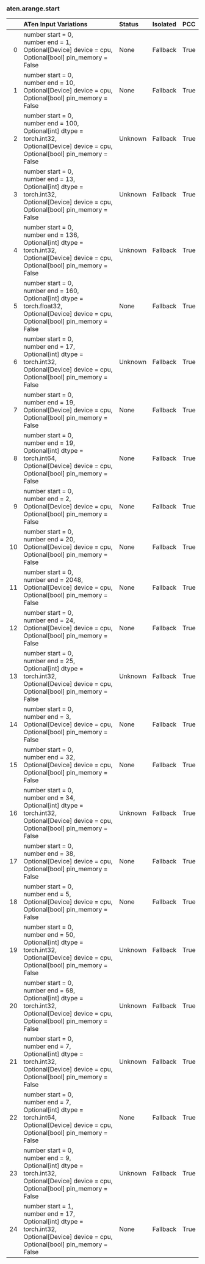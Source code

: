 ### aten.arange.start
|    | ATen Input Variations                                                                                                                                 | Status   | Isolated   | PCC   |
|---:|:------------------------------------------------------------------------------------------------------------------------------------------------------|:---------|:-----------|:------|
|  0 | number start = 0,<br>number end = 1,<br>Optional[Device] device = cpu,<br>Optional[bool] pin_memory = False                                           | None     | Fallback   | True  |
|  1 | number start = 0,<br>number end = 10,<br>Optional[Device] device = cpu,<br>Optional[bool] pin_memory = False                                          | None     | Fallback   | True  |
|  2 | number start = 0,<br>number end = 100,<br>Optional[int] dtype = torch.int32,<br>Optional[Device] device = cpu,<br>Optional[bool] pin_memory = False   | Unknown  | Fallback   | True  |
|  3 | number start = 0,<br>number end = 13,<br>Optional[int] dtype = torch.int32,<br>Optional[Device] device = cpu,<br>Optional[bool] pin_memory = False    | Unknown  | Fallback   | True  |
|  4 | number start = 0,<br>number end = 136,<br>Optional[int] dtype = torch.int32,<br>Optional[Device] device = cpu,<br>Optional[bool] pin_memory = False   | Unknown  | Fallback   | True  |
|  5 | number start = 0,<br>number end = 160,<br>Optional[int] dtype = torch.float32,<br>Optional[Device] device = cpu,<br>Optional[bool] pin_memory = False | None     | Fallback   | True  |
|  6 | number start = 0,<br>number end = 17,<br>Optional[int] dtype = torch.int32,<br>Optional[Device] device = cpu,<br>Optional[bool] pin_memory = False    | Unknown  | Fallback   | True  |
|  7 | number start = 0,<br>number end = 19,<br>Optional[Device] device = cpu,<br>Optional[bool] pin_memory = False                                          | None     | Fallback   | True  |
|  8 | number start = 0,<br>number end = 19,<br>Optional[int] dtype = torch.int64,<br>Optional[Device] device = cpu,<br>Optional[bool] pin_memory = False    | None     | Fallback   | True  |
|  9 | number start = 0,<br>number end = 2,<br>Optional[Device] device = cpu,<br>Optional[bool] pin_memory = False                                           | None     | Fallback   | True  |
| 10 | number start = 0,<br>number end = 20,<br>Optional[Device] device = cpu,<br>Optional[bool] pin_memory = False                                          | None     | Fallback   | True  |
| 11 | number start = 0,<br>number end = 2048,<br>Optional[Device] device = cpu,<br>Optional[bool] pin_memory = False                                        | None     | Fallback   | True  |
| 12 | number start = 0,<br>number end = 24,<br>Optional[Device] device = cpu,<br>Optional[bool] pin_memory = False                                          | None     | Fallback   | True  |
| 13 | number start = 0,<br>number end = 25,<br>Optional[int] dtype = torch.int32,<br>Optional[Device] device = cpu,<br>Optional[bool] pin_memory = False    | Unknown  | Fallback   | True  |
| 14 | number start = 0,<br>number end = 3,<br>Optional[Device] device = cpu,<br>Optional[bool] pin_memory = False                                           | None     | Fallback   | True  |
| 15 | number start = 0,<br>number end = 32,<br>Optional[Device] device = cpu,<br>Optional[bool] pin_memory = False                                          | None     | Fallback   | True  |
| 16 | number start = 0,<br>number end = 34,<br>Optional[int] dtype = torch.int32,<br>Optional[Device] device = cpu,<br>Optional[bool] pin_memory = False    | Unknown  | Fallback   | True  |
| 17 | number start = 0,<br>number end = 38,<br>Optional[Device] device = cpu,<br>Optional[bool] pin_memory = False                                          | None     | Fallback   | True  |
| 18 | number start = 0,<br>number end = 5,<br>Optional[Device] device = cpu,<br>Optional[bool] pin_memory = False                                           | None     | Fallback   | True  |
| 19 | number start = 0,<br>number end = 50,<br>Optional[int] dtype = torch.int32,<br>Optional[Device] device = cpu,<br>Optional[bool] pin_memory = False    | Unknown  | Fallback   | True  |
| 20 | number start = 0,<br>number end = 68,<br>Optional[int] dtype = torch.int32,<br>Optional[Device] device = cpu,<br>Optional[bool] pin_memory = False    | Unknown  | Fallback   | True  |
| 21 | number start = 0,<br>number end = 7,<br>Optional[int] dtype = torch.int32,<br>Optional[Device] device = cpu,<br>Optional[bool] pin_memory = False     | Unknown  | Fallback   | True  |
| 22 | number start = 0,<br>number end = 7,<br>Optional[int] dtype = torch.int64,<br>Optional[Device] device = cpu,<br>Optional[bool] pin_memory = False     | None     | Fallback   | True  |
| 23 | number start = 0,<br>number end = 9,<br>Optional[int] dtype = torch.int32,<br>Optional[Device] device = cpu,<br>Optional[bool] pin_memory = False     | Unknown  | Fallback   | True  |
| 24 | number start = 1,<br>number end = 17,<br>Optional[int] dtype = torch.int32,<br>Optional[Device] device = cpu,<br>Optional[bool] pin_memory = False    | None     | Fallback   | True  |

